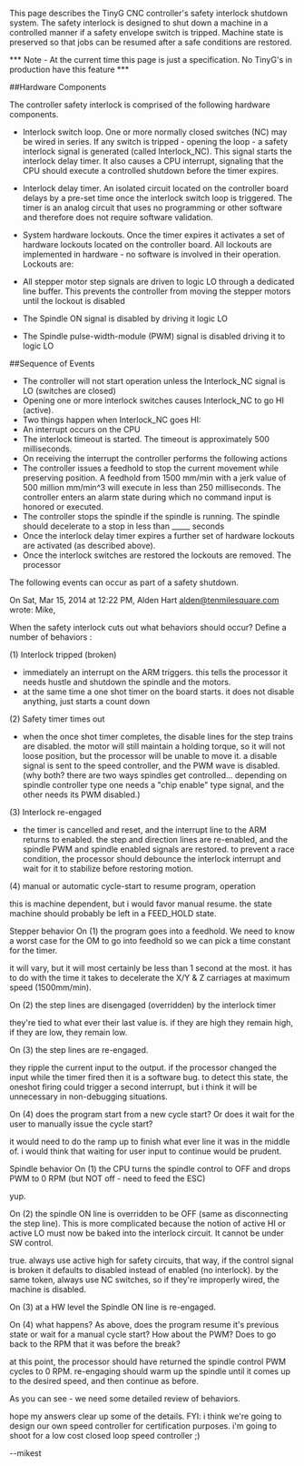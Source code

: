 This page describes the TinyG CNC controller's safety interlock shutdown system. The safety interlock is designed to shut down a machine in a controlled manner if a safety envelope switch is tripped. Machine state is preserved so that jobs can be resumed after a safe conditions are restored.

*** Note - At the current time this page is just a specification. No TinyG's in production have this feature ***

##Hardware Components

The controller safety interlock is comprised of the following hardware components.

* Interlock switch loop. One or more normally closed switches (NC) may be wired in series. If any switch is tripped - opening the loop - a safety interlock signal is generated (called Interlock_NC). This signal starts the interlock delay timer. It also causes a CPU interrupt, signaling that the CPU should execute a controlled shutdown before the timer expires.

* Interlock delay timer. An isolated circuit located on the controller board delays by a pre-set time once the interlock switch loop is triggered. The timer is an analog circuit that uses no programming or other software and therefore does not require software validation.

* System hardware lockouts. Once the timer expires it activates a set of hardware lockouts located on the controller board. All lockouts are implemented in hardware - no software is involved in their operation. Lockouts are:
 * All stepper motor step signals are driven to logic LO through a dedicated line buffer. This prevents the controller from moving the stepper motors until the lockout is disabled
 * The Spindle ON signal is disabled by driving it logic LO
 * The Spindle pulse-width-module (PWM) signal is disabled driving it to logic LO

##Sequence of Events

* The controller will not start operation unless the Interlock_NC signal is LO (switches are closed)
* Opening one or more interlock switches causes Interlock_NC to go HI (active).
* Two things happen when Interlock_NC goes HI:
 * An interrupt occurs on the CPU
 * The interlock timeout is started. The timeout is approximately 500 milliseconds.
* On receiving the interrupt the controller performs the following actions
 * The controller issues a feedhold to stop the current movement while preserving position. A feedhold from 1500 mm/min with a jerk value of 500 million mm/min^3 will execute in less than 250 milliseconds. The controller enters an alarm state during which no command input is honored or executed.
 * The controller stops the spindle if the spindle is running. The spindle should decelerate to a stop in less than _____ seconds
* Once the interlock delay timer expires a further set of hardware lockouts are activated (as described above).
* Once the interlock switches are restored the lockouts are removed. The processor 


The following events can occur as part of a safety shutdown. 


On Sat, Mar 15, 2014 at 12:22 PM, Alden Hart <alden@tenmilesquare.com> wrote:
Mike,

When the safety interlock cuts out what behaviors should occur? Define a number of behaviors :

(1) Interlock tripped (broken)

- immediately an interrupt on the ARM triggers. this tells the processor it needs hustle and shutdown the spindle and the motors.
- at the same time a one shot timer on the board starts. it does not disable anything, just starts a count down
 
(2) Safety timer times out

- when the once shot timer completes, the disable lines for the step trains are disabled. the motor will still maintain a holding torque, so it will not loose position, but the processor will be unable to move it. a disable signal is sent to the speed controller, and the PWM wave is disabled. (why both? there are two ways spindles get controlled... depending on spindle controller type one needs a "chip enable" type signal, and the other needs its PWM disabled.)
 
(3) Interlock re-engaged

- the timer is cancelled and reset, and the interrupt line to the ARM returns to enabled. the step and direction lines are re-enabled, and the spindle PWM and spindle enabled signals are restored. to prevent a race condition, the processor should debounce the interlock interrupt and wait for it to stabilize before restoring motion. 
 
(4) manual or automatic cycle-start to resume program, operation

this is machine dependent, but i would favor manual resume. the state machine should probably be left in a FEED_HOLD state.
 
Stepper behavior
On (1) the program goes into a feedhold. We need to know a worst case for the OM to go into feedhold so we can pick a time constant for the timer.

it will vary, but it will most certainly be less than 1 second at the most. it has to do with the time it takes to decelerate the X/Y & Z carriages at maximum speed (1500mm/min). 
 
On (2) the step lines are disengaged (overridden) by the interlock timer

they're tied to what ever their last value is. if they are high they remain high, if they are low, they remain low.
 
On (3) the step lines are re-engaged.

they ripple the current input to the output. if the processor changed the input while the timer fired then it is a software bug. to detect this state, the oneshot firing could trigger a second interrupt, but i think it will be unnecessary in non-debugging situations.
 
On (4) does the program start from a new cycle start? Or does it wait for the user to manually issue the cycle start?

it would need to do the ramp up to finish what ever line it was in the middle of. i would think that waiting for user input to continue would be prudent.
 
Spindle behavior
On (1) the CPU turns the spindle control to OFF and drops PWM to 0 RPM (but NOT off - need to feed the ESC)

yup.
 
On (2) the spindle ON line is overridden to be OFF (same as disconnecting the step line). This is more complicated because the notion of active HI or active LO must now be baked into the interlock circuit. It cannot be under SW control.

true. always use active high for safety circuits, that way, if the control signal is broken it defaults to disabled instead of enabled (no interlock). by the same token, always use NC switches, so if they're improperly wired, the machine is disabled.
 
On (3) at a HW level the Spindle ON line is re-engaged.
 
On (4) what happens? As above, does the program resume it's previous state or wait for a manual cycle start? How about the PWM? Does to go back to the RPM that it was before the break?

at this point, the processor should have returned the spindle control PWM cycles to 0 RPM. re-engaging should warm up the spindle until it comes up to the desired speed, and then continue as before.
 

As you can see - we need some detailed review of behaviors.

hope my answers clear up some of the details. FYI: i think we're going to design our own speed controller for certification purposes. i'm going to shoot for a low cost closed loop speed controller ;)

--mikest